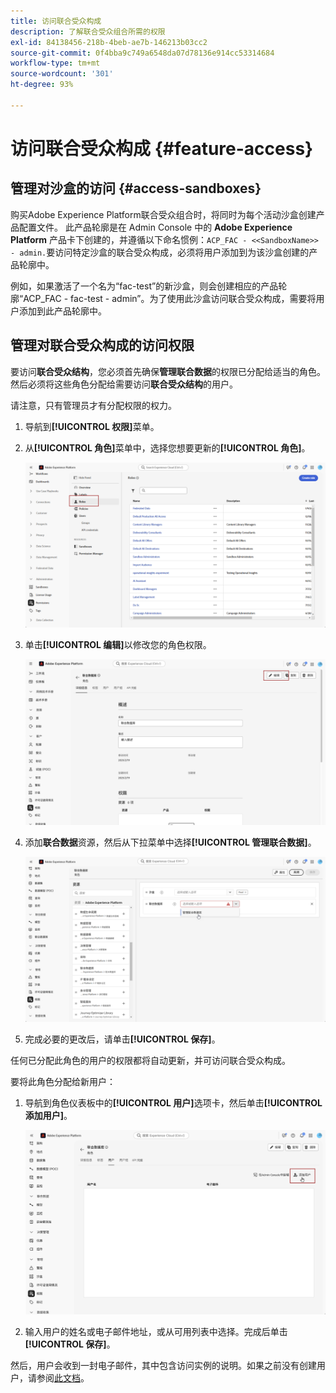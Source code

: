 ```yaml
---
title: 访问联合受众构成
description: 了解联合受众组合所需的权限
exl-id: 84138456-218b-4beb-ae7b-146213b03cc2
source-git-commit: 0f4bba9c749a6548da07d78136e914cc53314684
workflow-type: tm+mt
source-wordcount: '301'
ht-degree: 93%

---
```


# 访问联合受众构成 {#feature-access}

## 管理对沙盒的访问 {#access-sandboxes}

购买Adobe Experience Platform联合受众组合时，将同时为每个活动沙盒创建产品配置文件。 此产品轮廓是在 Admin Console 中的 **Adobe Experience Platform** 产品卡下创建的，并遵循以下命名惯例：`ACP_FAC - <<SandboxName>> - admin.`要访问特定沙盒的联合受众构成，必须将用户添加到为该沙盒创建的产品轮廓中。

例如，如果激活了一个名为“fac-test”的新沙盒，则会创建相应的产品轮廓“ACP_FAC - fac-test - admin”。为了使用此沙盒访问联合受众构成，需要将用户添加到此产品轮廓中。

## 管理对联合受众构成的访问权限

要访问&#x200B;**联合受众结构**，您必须首先确保&#x200B;**管理联合数据**&#x200B;的权限已分配给适当的角色。然后必须将这些角色分配给需要访问&#x200B;**联合受众结构**&#x200B;的用户。

请注意，只有管理员才有分配权限的权力。

1. 导航到&#x200B;**[!UICONTROL 权限]**&#x200B;菜单。

1. 从&#x200B;**[!UICONTROL 角色]**&#x200B;菜单中，选择您想要更新的&#x200B;**[!UICONTROL 角色]**。

   ![](assets/access_fda_1.png)

1. 单击&#x200B;**[!UICONTROL 编辑]**&#x200B;以修改您的角色权限。

   ![](assets/access_fda_2.png)

1. 添加&#x200B;**联合数据**&#x200B;资源，然后从下拉菜单中选择&#x200B;**[!UICONTROL 管理联合数据]**。

   ![](assets/access_fda_3.png)

1. 完成必要的更改后，请单击&#x200B;**[!UICONTROL 保存]**。

任何已分配此角色的用户的权限都将自动更新，并可访问联合受众构成。

要将此角色分配给新用户：

1. 导航到角色仪表板中的&#x200B;**[!UICONTROL 用户]**&#x200B;选项卡，然后单击&#x200B;**[!UICONTROL 添加用户]**。

   ![](assets/access_fda_4.png)

1. 输入用户的姓名或电子邮件地址，或从可用列表中选择。完成后单击&#x200B;**[!UICONTROL 保存]**。

然后，用户会收到一封电子邮件，其中包含访问实例的说明。如果之前没有创建用户，请参阅[此文档](https://experienceleague.adobe.com/zh-hans/docs/experience-platform/access-control/abac/permissions-ui/users)。
